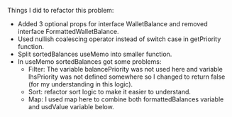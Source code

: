 Things I did to refactor this problem:
- Added 3 optional props for interface WalletBalance and removed interface FormattedWalletBalance.
- Used nullish coalescing operator instead of switch case in getPriority function.
- Split sortedBalances useMemo into smaller function.
- In useMemo sortedBalances got some problems: 
  + Filter: The variable balancePriority was not used here and variable lhsPriority was not defined somewhere so I changed to return false (for my understanding in this logic).
  + Sort: refactor sort logic to make it easier to understand.
  + Map: I used map here to combine both formattedBalances variable and usdValue variable below.